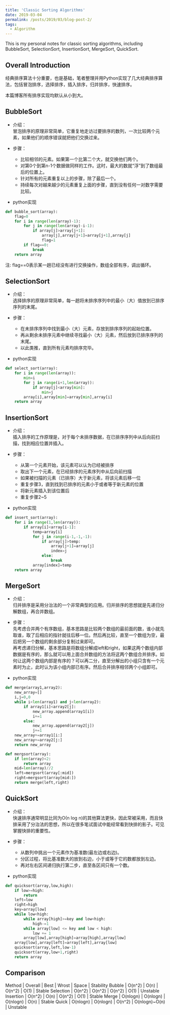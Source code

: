 ```yaml
---
title: 'Classic Sorting Algorithms'
date: 2019-03-04
permalink: /posts/2019/03/blog-post-2/
tags:
  - Algorithm
---
```


This is my personal notes for classic sorting algorithms, including BubbleSort, SelectionSort, InsertionSort, MergeSort, QuickSort.

Overall Introduction
------
经典排序算法十分重要，也是基础，笔者整理并用Python实现了几大经典排序算法，包括冒泡排序，选择排序，插入排序，归并排序，快速排序。  

本篇博客所有排序实现均默认从小到大。

BubbleSort
------
* 介绍：  
冒泡排序的原理非常简单，它重复地走访过要排序的数列，一次比较两个元素，如果他们的顺序错误就把他们交换过来。

* 步骤：  
    * 比较相邻的元素。如果第一个比第二个大，就交换他们两个。
    * 对第0个到第n-1个数据做同样的工作。这时，最大的数就“浮”到了数组最后的位置上。
    * 针对所有的元素重复以上的步骤，除了最后一个。
    * 持续每次对越来越少的元素重复上面的步骤，直到没有任何一对数字需要比较。  

* python实现  
```python
def bubble_sort(array):
    flag=0
    for i in range(len(array)-1):
        for j in range(len(array)-i-1):
            if array[j]>array[j+1]:
                array[j],array[j+1]=array[j+1],array[j]
                flag=1
        if flag==0:
            break
    return array
```
注: flag==0表示某一趟已经没有进行交换操作，数组全部有序，调出循环。

SelectionSort
------
* 介绍：  
选择排序的原理非常简单，每一趟将未排序序列中的最小（大）值放到已排序序列的末尾。

* 步骤：  
    * 在未排序序列中找到最小（大）元素，存放到排序序列的起始位置。
    * 再从剩余未排序元素中继续寻找最小（大）元素，然后放到已排序序列的末尾。
    * 以此类推，直到所有元素均排序完毕。  

* python实现  
```python
def select_sort(array):
    for i in range(len(array)):
        min=i
        for j in range(i+1,len(array)):
            if array[j]<array[min]:
                min=j
        array[i],array[min]=array[min],array[i]
    return array
```

InsertionSort
------
* 介绍：  
插入排序的工作原理是，对于每个未排序数据，在已排序序列中从后向前扫描，找到相应位置并插入。

* 步骤：  
    * 从第一个元素开始，该元素可以认为已经被排序
    * 取出下一个元素，在已经排序的元素序列中从后向前扫描
    * 如果被扫描的元素（已排序）大于新元素，将该元素后移一位
    * 重复步骤3，直到找到已排序的元素小于或者等于新元素的位置
    * 将新元素插入到该位置后
    * 重复步骤2~5  

* python实现  
```python
def insert_sort(array):
    for i in range(1,len(array)):
        if array[i]<array[i-1]:
            temp=array[i]
            for j in range(i-1,-1,-1):
                if array[j]>temp:
                    array[j+1]=array[j]
                    index=j
                else:
                    break
            array[index]=temp
    return array
```

MergeSort
------
* 介绍：  
归并排序是采用分治法的一个非常典型的应用。归并排序的思想就是先递归分解数组，再合并数组。

* 步骤：  
先考虑合并两个有序数组，基本思路是比较两个数组的最前面的数，谁小就先取谁，取了后相应的指针就往后移一位。然后再比较，直至一个数组为空，最后把另一个数组的剩余部分复制过来即可。  
再考虑递归分解，基本思路是将数组分解成left和right，如果这两个数组内部数据是有序的，那么就可以用上面合并数组的方法将这两个数组合并排序。如何让这两个数组内部是有序的？可以再二分，直至分解出的小组只含有一个元素时为止，此时认为该小组内部已有序。然后合并排序相邻两个小组即可。  

* python实现  
```python
def merge(array1,array2):
    new_array=[]
    i,j=0,0
    while i<len(array1) and j<len(array2):
        if array1[i]<array2[j]:
            new_array.append(array1[i])
            i+=1
        else:
            new_array.append(array2[j])
            j+=1
    new_array+=array1[i:]
    new_array+=array2[j:]
    return new_array

def mergsort(array):
    if len(array)<2:
        return array
    mid=len(array)//2
    left=mergsort(array[:mid])
    right=mergsort(array[mid:])
    return merge(left,right)
```


QuickSort
------
* 介绍：  
快速排序通常明显比同为Ο(n log n)的其他算法更快，因此常被采用，而且快排采用了分治法的思想，所以在很多笔试面试中能经常看到快排的影子。可见掌握快排的重要性。

* 步骤：  
    * 从数列中挑出一个元素作为基准数(最左边或右边)。
    * 分区过程，将比基准数大的放到右边，小于或等于它的数都放到左边。
    * 再对左右区间递归执行第二步，直至各区间只有一个数。  

* python实现  
```python
def quicksort(array,low,high):
    if low>=high:
        return
    left=low
    right=high
    key=array[low]
    while low<high:
        while array[high]>=key and low<high:
            high-=1
        while array[low] <= key and low < high:
            low += 1
        array[low],array[high]=array[high],array[low]
    array[low],array[left]=array[left],array[low]
    quicksort(array,left,low-1)
    quicksort(array,low+1,right)
    return array
```

Comparison
------

Method | Overall | Best | Wrost | Space | Stability
Bubble | O(n^2) | O(n) | O(n^2) | O(1) | Stable
Selection | O(n^2) | O(n^2) | O(n^2) | O(1) | Unstable
Insertion | O(n^2) | O(n) | O(n^2) | O(1) | Stable
Merge | O(nlogn) | O(nlogn) | O(nlogn) | O(n) | Stable
Quick | O(nlogn) | O(nlogn) | O(n^2) | O(nlogn)~O(n) | Unstable